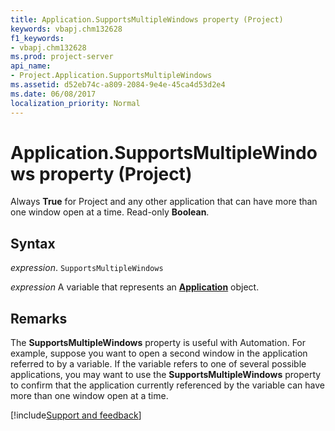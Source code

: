 ```yaml
---
title: Application.SupportsMultipleWindows property (Project)
keywords: vbapj.chm132628
f1_keywords:
- vbapj.chm132628
ms.prod: project-server
api_name:
- Project.Application.SupportsMultipleWindows
ms.assetid: d52eb74c-a809-2084-9e4e-45ca4d53d2e4
ms.date: 06/08/2017
localization_priority: Normal
---
```



# Application.SupportsMultipleWindows property (Project)

Always  **True** for Project and any other application that can have more than one window open at a time. Read-only **Boolean**.


## Syntax

_expression_. `SupportsMultipleWindows`

_expression_ A variable that represents an **[Application](Project.Application.md)** object.


## Remarks

The  **SupportsMultipleWindows** property is useful with Automation. For example, suppose you want to open a second window in the application referred to by a variable. If the variable refers to one of several possible applications, you may want to use the **SupportsMultipleWindows** property to confirm that the application currently referenced by the variable can have more than one window open at a time.

[!include[Support and feedback](~/includes/feedback-boilerplate.md)]